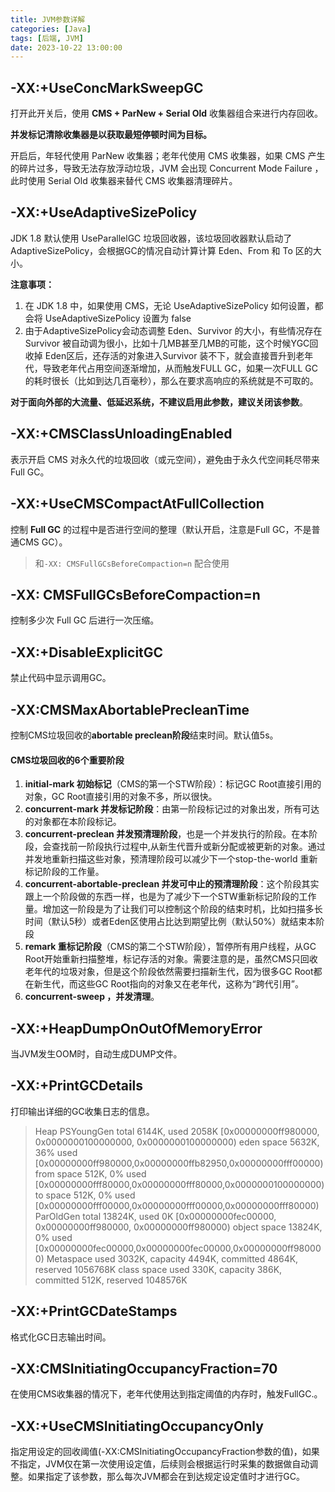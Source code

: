 ```yaml
---
title: JVM参数详解
categories: [Java]
tags: [后端, JVM]
date: 2023-10-22 13:00:00
---
```


## -XX:+UseConcMarkSweepGC

打开此开关后，使用 **CMS + ParNew + Serial Old** 收集器组合来进行内存回收。

**并发标记清除收集器是以获取最短停顿时间为目标。**

开启后，年轻代使用 ParNew 收集器；老年代使用 CMS 收集器，如果 CMS 产生的碎片过多，导致无法存放浮动垃圾，JVM 会出现 Concurrent Mode Failure ，此时使用 Serial Old 收集器来替代 CMS 收集器清理碎片。

## -XX:+UseAdaptiveSizePolicy

JDK 1.8 默认使用 UseParallelGC 垃圾回收器，该垃圾回收器默认启动了 AdaptiveSizePolicy，会根据GC的情况自动计算计算 Eden、From 和 To 区的大小。

**注意事项：**

1. 在 JDK 1.8 中，如果使用 CMS，无论 UseAdaptiveSizePolicy 如何设置，都会将 UseAdaptiveSizePolicy 设置为 false
2. 由于AdaptiveSizePolicy会动态调整 Eden、Survivor 的大小，有些情况存在Survivor 被自动调为很小，比如十几MB甚至几MB的可能，这个时候YGC回收掉 Eden区后，还存活的对象进入Survivor 装不下，就会直接晋升到老年代，导致老年代占用空间逐渐增加，从而触发FULL GC，如果一次FULL GC的耗时很长（比如到达几百毫秒），那么在要求高响应的系统就是不可取的。

**对于面向外部的大流量、低延迟系统，不建议启用此参数，建议关闭该参数**。

## -XX:+CMSClassUnloadingEnabled

表示开启 CMS 对永久代的垃圾回收（或元空间），避免由于永久代空间耗尽带来 Full GC。

## -XX:+UseCMSCompactAtFullCollection

控制 **Full GC** 的过程中是否进行空间的整理（默认开启，注意是Full GC，不是普通CMS GC）。

> 和`-XX: CMSFullGCsBeforeCompaction=n` 配合使用

## -XX: CMSFullGCsBeforeCompaction=n

控制多少次 Full GC 后进行一次压缩。

## -XX:+DisableExplicitGC

禁止代码中显示调用GC。

## -XX:CMSMaxAbortablePrecleanTime

控制CMS垃圾回收的**abortable preclean阶段**结束时间。默认值5s。

####  CMS垃圾回收的6个重要阶段

1. **initial-mark 初始标记**（CMS的第一个STW阶段）：标记GC Root直接引用的对象，GC Root直接引用的对象不多，所以很快。
2. **concurrent-mark 并发标记阶段**：由第一阶段标记过的对象出发，所有可达的对象都在本阶段标记。
3. **concurrent-preclean 并发预清理阶段**，也是一个并发执行的阶段。在本阶段，会查找前一阶段执行过程中,从新生代晋升或新分配或被更新的对象。通过并发地重新扫描这些对象，预清理阶段可以减少下一个stop-the-world 重新标记阶段的工作量。
4. **concurrent-abortable-preclean 并发可中止的预清理阶段**：这个阶段其实跟上一个阶段做的东西一样，也是为了减少下一个STW重新标记阶段的工作量。增加这一阶段是为了让我们可以控制这个阶段的结束时机，比如扫描多长时间（默认5秒）或者Eden区使用占比达到期望比例（默认50%）就结束本阶段
5. **remark 重标记阶段**（CMS的第二个STW阶段），暂停所有用户线程，从GC Root开始重新扫描整堆，标记存活的对象。需要注意的是，虽然CMS只回收老年代的垃圾对象，但是这个阶段依然需要扫描新生代，因为很多GC Root都在新生代，而这些GC Root指向的对象又在老年代，这称为“跨代引用”。
6. **concurrent-sweep ，并发清理**。

## -XX:+HeapDumpOnOutOfMemoryError

当JVM发生OOM时，自动生成DUMP文件。

## -XX:+PrintGCDetails

打印输出详细的GC收集日志的信息。

> Heap
>  PSYoungGen      total 6144K, used 2058K [0x00000000ff980000, 0x0000000100000000, 0x0000000100000000)
>   eden space 5632K, 36% used [0x00000000ff980000,0x00000000ffb82950,0x00000000fff00000)
>   from space 512K, 0% used [0x00000000fff80000,0x00000000fff80000,0x0000000100000000)
>   to   space 512K, 0% used [0x00000000fff00000,0x00000000fff00000,0x00000000fff80000)
>  ParOldGen       total 13824K, used 0K [0x00000000fec00000, 0x00000000ff980000, 0x00000000ff980000)
>   object space 13824K, 0% used [0x00000000fec00000,0x00000000fec00000,0x00000000ff980000)
>  Metaspace       used 3032K, capacity 4494K, committed 4864K, reserved 1056768K
>   class space    used 330K, capacity 386K, committed 512K, reserved 1048576K

## -XX:+PrintGCDateStamps

格式化GC日志输出时间。

## -XX:CMSInitiatingOccupancyFraction=70

在使用CMS收集器的情况下，老年代使用达到指定阈值的内存时，触发FullGC.。

## -XX:+UseCMSInitiatingOccupancyOnly

指定用设定的回收阈值(-XX:CMSInitiatingOccupancyFraction参数的值)，如果不指定，JVM仅在第一次使用设定值，后续则会根据运行时采集的数据做自动调整。如果指定了该参数，那么每次JVM都会在到达规定设定值时才进行GC。


